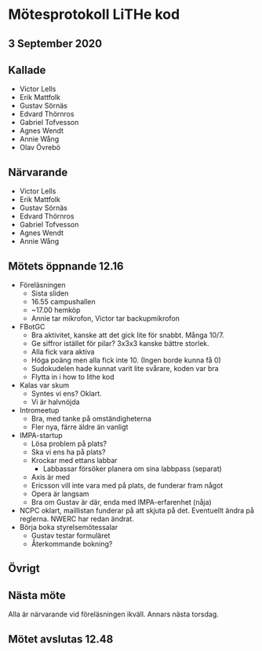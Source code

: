 # Mötesprotokoll LiTHe kod

## 3 September 2020

## Kallade
- Victor Lells
- Erik Mattfolk
- Gustav Sörnäs
- Edvard Thörnros
- Gabriel Tofvesson
- Agnes Wendt
- Annie Wång
- Olav Övrebö

## Närvarande
- Victor Lells
- Erik Mattfolk
- Gustav Sörnäs
- Edvard Thörnros
- Gabriel Tofvesson
- Agnes Wendt
- Annie Wång

## Mötets öppnande 12.16
- Föreläsningen
  - Sista sliden
  - 16.55 campushallen
  - ~17.00 hemköp
  - Annie tar mikrofon, Victor tar backupmikrofon
- FBotGC
  - Bra aktivitet, kanske att det gick lite för snabbt. Många 10/7.
  - Ge siffror istället för pilar? 3x3x3 kanske bättre storlek.
  - Alla fick vara aktiva
  - Höga poäng men alla fick inte 10. (Ingen borde kunna få 0)
  - Sudokudelen hade kunnat varit lite svårare, koden var bra
  - Flytta in i how to lithe kod
- Kalas var skum
  - Syntes vi ens? Oklart.
  - Vi är halvnöjda
- Intromeetup
  - Bra, med tanke på omständigheterna
  - Fler nya, färre äldre än vanligt
- IMPA-startup
  - Lösa problem på plats?
  - Ska vi ens ha på plats?
  - Krockar med ettans labbar
    - Labbassar försöker planera om sina labbpass (separat)
  - Axis är med
  - Ericsson vill inte vara med på plats, de funderar fram något
  - Opera är langsam
  - Bra om Gustav är där, enda med IMPA-erfarenhet (nåja)
- NCPC oklart, maillistan funderar på att skjuta på det. Eventuellt ändra på
  reglerna. NWERC har redan ändrat.
- Börja boka styrelsemötessalar
  - Gustav testar formuläret
  - Återkommande bokning?

## Övrigt

## Nästa möte
Alla är närvarande vid föreläsningen ikväll. Annars nästa torsdag.

## Mötet avslutas 12.48
